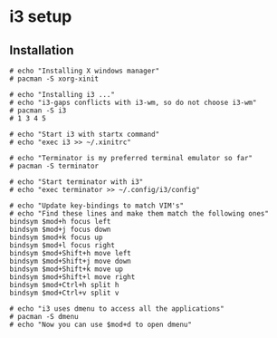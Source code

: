 # i3 setup

## Installation

    # echo "Installing X windows manager"
    # pacman -S xorg-xinit 
    
    # echo "Installing i3 ..."
    # echo "i3-gaps conflicts with i3-wm, so do not choose i3-wm"
    # pacman -S i3
    # 1 3 4 5
    
    # echo "Start i3 with startx command"
    # echo "exec i3 >> ~/.xinitrc"
    
    # echo "Terminator is my preferred terminal emulator so far"
    # pacman -S terminator
    
    # echo "Start terminator with i3"
    # echo "exec terminator >> ~/.config/i3/config"
    
    # echo "Update key-bindings to match VIM's"
    # echo "Find these lines and make them match the following ones"
    bindsym $mod+h focus left
    bindsym $mod+j focus down
    bindsym $mod+k focus up
    bindsym $mod+l focus right
    bindsym $mod+Shift+h move left
    bindsym $mod+Shift+j move down
    bindsym $mod+Shift+k move up
    bindsym $mod+Shift+l move right
    bindsym $mod+Ctrl+h split h
    bindsym $mod+Ctrl+v split v
        
    # echo "i3 uses dmenu to access all the applications"
    # pacman -S dmenu
    # echo "Now you can use $mod+d to open dmenu"
    
    
